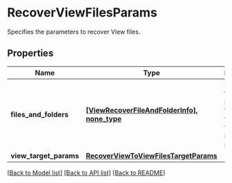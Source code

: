 # RecoverViewFilesParams

Specifies the parameters to recover View files.

## Properties
Name | Type | Description | Notes
------------ | ------------- | ------------- | -------------
**files_and_folders** | [**[ViewRecoverFileAndFolderInfo], none_type**](ViewRecoverFileAndFolderInfo.md) | Specifies the list of info about the view files and folders to be recovered. | 
**view_target_params** | [**RecoverViewToViewFilesTargetParams**](RecoverViewToViewFilesTargetParams.md) |  | [optional] 

[[Back to Model list]](../README.md#documentation-for-models) [[Back to API list]](../README.md#documentation-for-api-endpoints) [[Back to README]](../README.md)


